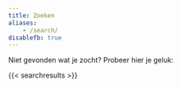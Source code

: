 ```yaml
---
title: Zoeken
aliases:
    - /search/
disablefb: true
---
```


Niet gevonden wat je zocht? Probeer hier je geluk:

{{< searchresults >}}
